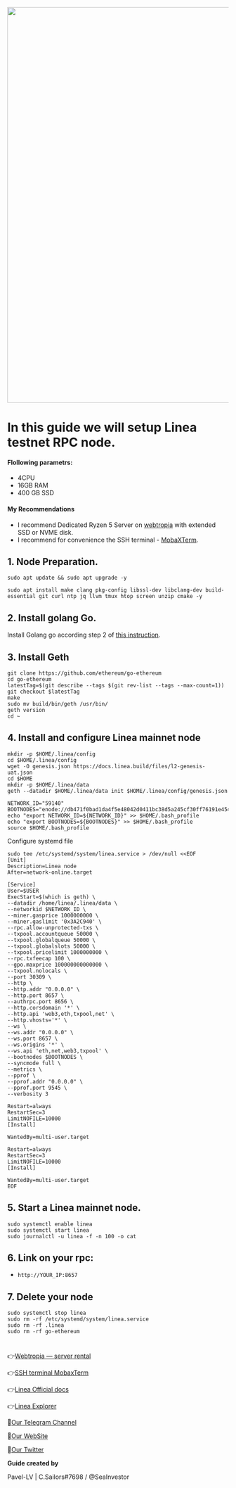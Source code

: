 <p align="center">
 <img src="https://i.postimg.cc/FsTXy88y/linea-cover.png"width="900"/></a>
</p>

# In this guide we will setup Linea testnet RPC node.

#### Flollowing parametrs:
- 4CPU
- 16GB RAM
- 400 GB SSD

#### My Recommendations
- I recommend Dedicated Ryzen 5 Server on [webtropia](https://bit.ly/45KaUj4) with extended SSD or NVME disk.
- I recommend for convenience the SSH terminal - [MobaXTerm](https://mobaxterm.mobatek.net/download.html).

## 1. Node Preparation.
```
sudo apt update && sudo apt upgrade -y
```
```
sudo apt install make clang pkg-config libssl-dev libclang-dev build-essential git curl ntp jq llvm tmux htop screen unzip cmake -y
```

## 2. Install golang Go.

Install Golang go according step 2 of [this instruction](https://github.com/CryptoSailors/cryptosailors-tools/tree/main/Install%20Golang%20%22Go%22).

## 3. Install Geth
```
git clone https://github.com/ethereum/go-ethereum
cd go-ethereum
latestTag=$(git describe --tags $(git rev-list --tags --max-count=1))
git checkout $latestTag
make 
sudo mv build/bin/geth /usr/bin/
geth version
cd ~
```
## 4. Install and configure Linea mainnet node
```
mkdir -p $HOME/.linea/config
cd $HOME/.linea/config
wget -O genesis.json https://docs.linea.build/files/l2-genesis-uat.json
cd $HOME
mkdir -p $HOME/.linea/data
geth --datadir $HOME/.linea/data init $HOME/.linea/config/genesis.json
```
```
NETWORK_ID="59140"
BOOTNODES="enode://db471f0bad1da4f5e48042d0411bc38d5a245cf30ff76191e454c9ff2e27e57d45009b9c6e50d582c44332b05f2d747a8e995aa20399e80c22b1abb069332dde@3.17.183.45:30303,enode://1b10ff18e0d5055111af8cffe083d8d123ebede1dd5d81b3f8ce069ead6f0e70ec3217a0fa163bebaf1cd87b78e8f630182d703e1aebde93996dd5f67fa89389@18.117.161.184:30303,enode://25a42af9d7573a6299b54bb3c2d6566e59079ab1b94b4d42aa44325252d85f45f0bfe8b40dd476a4ee30c7007b61ab34375875ffa668b73eccc9c32640b17e48@3.20.238.193:30303,enode://3dfed9020ade850dca85d2855d42bfb431d1dbfdaec529ad66773bff434e473c071849dddf9cd43f9c529777a384bf5293463baecd4aea7623e575877fd30024@3.18.97.19:30303,enode://68848179e1bfe737045d19734db8f83ce3f85739d551a1e4c4661486380f69677316445375323172e5fcdbd5e26ccbb94306b647b7ac0468de9e9e775a0fbed6@18.190.156.63:30303"
echo "export NETWORK_ID=${NETWORK_ID}" >> $HOME/.bash_profile
echo "export BOOTNODES=${BOOTNODES}" >> $HOME/.bash_profile
source $HOME/.bash_profile
```
Configure systemd file
```
sudo tee /etc/systemd/system/linea.service > /dev/null <<EOF
[Unit]
Description=Linea node
After=network-online.target

[Service]
User=$USER
ExecStart=$(which is geth) \
--datadir /home/linea/.linea/data \
--networkid $NETWORK_ID \
--miner.gasprice 1000000000 \
--miner.gaslimit '0x3A2C940' \
--rpc.allow-unprotected-txs \
--txpool.accountqueue 50000 \
--txpool.globalqueue 50000 \
--txpool.globalslots 50000 \
--txpool.pricelimit 1000000000 \
--rpc.txfeecap 100 \
--gpo.maxprice 100000000000000 \
--txpool.nolocals \
--port 30309 \
--http \
--http.addr "0.0.0.0" \
--http.port 8657 \
--authrpc.port 8656 \
--http.corsdomain '*' \
--http.api 'web3,eth,txpool,net' \
--http.vhosts='*' \
--ws \
--ws.addr "0.0.0.0" \
--ws.port 8657 \
--ws.origins '*' \
--ws.api 'eth,net,web3,txpool' \
--bootnodes $BOOTNODES \
--syncmode full \
--metrics \
--pprof \
--pprof.addr "0.0.0.0" \
--pprof.port 9545 \
--verbosity 3

Restart=always
RestartSec=3
LimitNOFILE=10000
[Install]

WantedBy=multi-user.target

Restart=always
RestartSec=3
LimitNOFILE=10000
[Install]

WantedBy=multi-user.target
EOF
```
## 5. Start a Linea mainnet node.
```
sudo systemctl enable linea
sudo systemctl start linea
sudo journalctl -u linea -f -n 100 -o cat
```
## 6. Link on your rpc:

- `http://YOUR_IP:8657`

## 7. Delete your node
```
sudo systemctl stop linea
sudo rm -rf /etc/systemd/system/linea.service
sudo rm -rf .linea
sudo rm -rf go-ethereum
```

#

👉[Webtropia — server rental](https://bit.ly/45KaUj4)

👉[SSH terminal MobaxTerm](https://mobaxterm.mobatek.net/download.html)

👉[Linea Official docs](https://docs.linea.build/build-on-linea/run-a-node)

👉[Linea Explorer](https://goerli.lineascan.build/)

🔰[Our Telegram Channel](https://t.me/CryptoSailorsAnn)

🔰[Our WebSite](cryptosailors.tech)

🔰[Our Twitter](https://twitter.com/Crypto_Sailors)

**Guide created by**

Pavel-LV | C.Sailors#7698 / @SeaInvestor
